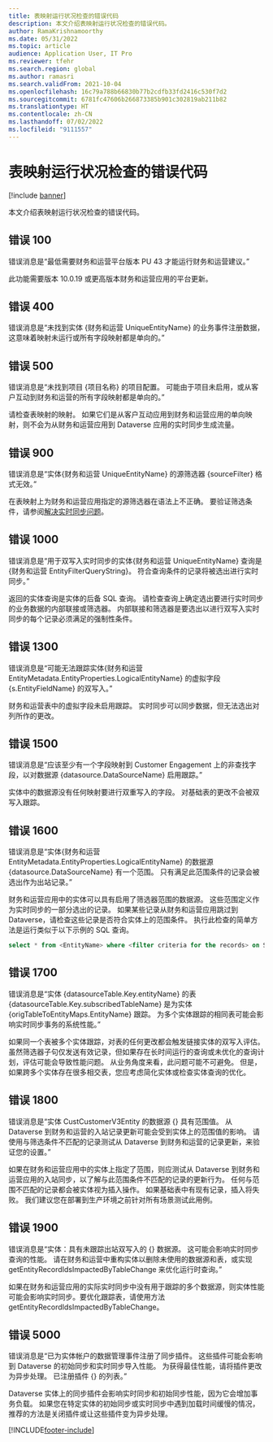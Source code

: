 ```yaml
---
title: 表映射运行状况检查的错误代码
description: 本文介绍表映射运行状况检查的错误代码。
author: RamaKrishnamoorthy
ms.date: 05/31/2022
ms.topic: article
audience: Application User, IT Pro
ms.reviewer: tfehr
ms.search.region: global
ms.author: ramasri
ms.search.validFrom: 2021-10-04
ms.openlocfilehash: 16c79a788b66830b77b2cdfb33fd2416c530f7d2
ms.sourcegitcommit: 6781fc47606b266873385b901c302819ab211b82
ms.translationtype: HT
ms.contentlocale: zh-CN
ms.lasthandoff: 07/02/2022
ms.locfileid: "9111557"
---
```

# <a name="errors-codes-for-the-table-map-health-check"></a>表映射运行状况检查的错误代码

[!include [banner](../../includes/banner.md)]



本文介绍表映射运行状况检查的错误代码。

## <a name="error-100"></a>错误 100

错误消息是“最低需要财务和运营平台版本 PU 43 才能运行财务和运营建议。”

此功能需要版本 10.0.19 或更高版本财务和运营应用的平台更新。

## <a name="error-400"></a>错误 400

错误消息是“未找到实体 \{财务和运营 UniqueEntityName\} 的业务事件注册数据，这意味着映射未运行或所有字段映射都是单向的。”

## <a name="error-500"></a>错误 500

错误消息是“未找到项目 \{项目名称\} 的项目配置。 可能由于项目未启用，或从客户互动到财务和运营的所有字段映射都是单向的。”

请检查表映射的映射。 如果它们是从客户互动应用到财务和运营应用的单向映射，则不会为从财务和运营应用到 Dataverse 应用的实时同步生成流量。

## <a name="error-900"></a>错误 900

错误消息是“实体\{财务和运营 UniqueEntityName\} 的源筛选器 \{sourceFilter\} 格式无效。”

在表映射上为财务和运营应用指定的源筛选器在语法上不正确。 要验证筛选条件，请参阅[解决实时同步问题](dual-write-troubleshooting-live-sync.md#live-synchronization-issues-that-are-caused-by-incorrect-query-filter-syntax-on-the-dual-write-maps)。

## <a name="error-1000"></a>错误 1000

错误消息是“用于双写入实时同步的实体\{财务和运营 UniqueEntityName\} 查询是\{财务和运营 EntityFilterQueryString\}。 符合查询条件的记录将被选出进行实时同步。”

返回的实体查询是实体的后备 SQL 查询。 请检查查询上确定选出要进行实时同步的业务数据的内部联接或筛选器。 内部联接和筛选器是要选出以进行双写入实时同步的每个记录必须满足的强制性条件。

## <a name="error-1300"></a>错误 1300

错误消息是“可能无法跟踪实体\{财务和运营 EntityMetadata.EntityProperties.LogicalEntityName\} 的虚拟字段 \{s.EntityFieldName\} 的双写入。”

财务和运营表中的虚拟字段未启用跟踪。 实时同步可以同步数据，但无法选出对列所作的更改。

## <a name="error-1500"></a>错误 1500

错误消息是“应该至少有一个字段映射到 Customer Engagement 上的非查找字段，以对数据源 \{datasource.DataSourceName\} 启用跟踪。”

实体中的数据源没有任何映射要进行双重写入的字段。 对基础表的更改不会被双写入跟踪。

## <a name="error-1600"></a>错误 1600

错误消息是“实体\{财务和运营 EntityMetadata.EntityProperties.LogicalEntityName\} 的数据源 \{datasource.DataSourceName\} 有一个范围。 只有满足此范围条件的记录会被选出作为出站记录。”

财务和运营应用中的实体可以具有启用了筛选器范围的数据源。 这些范围定义作为实时同步的一部分选出的记录。 如果某些记录从财务和运营应用跳过到 Dataverse，请检查这些记录是否符合实体上的范围条件。 执行此检查的简单方法是运行类似于以下示例的 SQL 查询。

```sql
select * from <EntityName> where <filter criteria for the records> on SQL.
```

## <a name="error-1700"></a>错误 1700

错误消息是“实体 \{datasourceTable.Key.entityName\} 的表 \{datasourceTable.Key.subscribedTableName\} 是为实体 \{origTableToEntityMaps.EntityName\} 跟踪。 为多个实体跟踪的相同表可能会影响实时同步事务的系统性能。”

如果同一个表被多个实体跟踪，对表的任何更改都会触发链接实体的双写入评估。 虽然筛选器子句仅发送有效记录，但如果存在长时间运行的查询或未优化的查询计划，评估可能会导致性能问题。 从业务角度来看，此问题可能不可避免。 但是，如果跨多个实体存在很多相交表，您应考虑简化实体或检查实体查询的优化。

## <a name="error-1800"></a>错误 1800
错误消息是“实体 CustCustomerV3Entity 的数据源 {} 具有范围值。 从 Dataverse 到财务和运营的入站记录更新可能会受到实体上的范围值的影响。 请使用与筛选条件不匹配的记录测试从 Dataverse 到财务和运营的记录更新，来验证您的设置。”

如果在财务和运营应用中的实体上指定了范围，则应测试从 Dataverse 到财务和运营应用的入站同步，以了解与此范围条件不匹配的记录的更新行为。 任何与范围不匹配的记录都会被实体视为插入操作。 如果基础表中有现有记录，插入将失败。 我们建议您在部署到生产环境之前针对所有场景测试此用例。

## <a name="error-1900"></a>错误 1900
错误消息是“实体：具有未跟踪出站双写入的 {} 数据源。 这可能会影响实时同步查询的性能。 请在财务和运营中重构实体以删除未使用的数据源和表，或实现 getEntityRecordIdsImpactedByTableChange 来优化运行时查询。”

如果在财务和运营应用的实际实时同步中没有用于跟踪的多个数据源，则实体性能可能会影响实时同步。要优化跟踪表，请使用方法 getEntityRecordIdsImpactedByTableChange。

## <a name="error-5000"></a>错误 5000
错误消息是“已为实体帐户的数据管理事件注册了同步插件。 这些插件可能会影响到 Dataverse 的初始同步和实时同步导入性能。 为获得最佳性能，请将插件更改为异步处理。 已注册插件 {} 的列表。”

Dataverse 实体上的同步插件会影响实时同步和初始同步性能，因为它会增加事务负载。 如果您在特定实体的初始同步或实时同步中遇到加载时间缓慢的情况，推荐的方法是关闭插件或让这些插件变为异步处理。

[!INCLUDE[footer-include](../../../../includes/footer-banner.md)]

